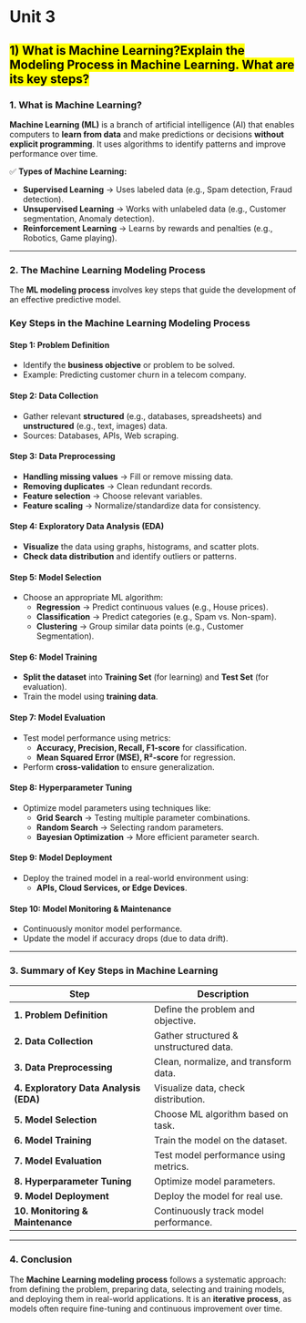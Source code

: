 # Unit 3

## <mark> 1) What is Machine Learning?Explain the Modeling Process in Machine Learning. What are its key steps? </mark>

### **1. What is Machine Learning?**

**Machine Learning (ML)** is a branch of artificial intelligence (AI) that enables computers to **learn from data** and make predictions or decisions **without explicit programming**. It uses algorithms to identify patterns and improve performance over time.

✅ **Types of Machine Learning:**

- **Supervised Learning** → Uses labeled data (e.g., Spam detection, Fraud detection).
- **Unsupervised Learning** → Works with unlabeled data (e.g., Customer segmentation, Anomaly detection).
- **Reinforcement Learning** → Learns by rewards and penalties (e.g., Robotics, Game playing).

---

### **2. The Machine Learning Modeling Process**

The **ML modeling process** involves key steps that guide the development of an effective predictive model.

### **Key Steps in the Machine Learning Modeling Process**

#### **Step 1: Problem Definition**

- Identify the **business objective** or problem to be solved.
- Example: Predicting customer churn in a telecom company.

#### **Step 2: Data Collection**

- Gather relevant **structured** (e.g., databases, spreadsheets) and **unstructured** (e.g., text, images) data.
- Sources: Databases, APIs, Web scraping.

#### **Step 3: Data Preprocessing**

- **Handling missing values** → Fill or remove missing data.
- **Removing duplicates** → Clean redundant records.
- **Feature selection** → Choose relevant variables.
- **Feature scaling** → Normalize/standardize data for consistency.

#### **Step 4: Exploratory Data Analysis (EDA)**

- **Visualize** the data using graphs, histograms, and scatter plots.
- **Check data distribution** and identify outliers or patterns.

#### **Step 5: Model Selection**

- Choose an appropriate ML algorithm:
  - **Regression** → Predict continuous values (e.g., House prices).
  - **Classification** → Predict categories (e.g., Spam vs. Non-spam).
  - **Clustering** → Group similar data points (e.g., Customer Segmentation).

#### **Step 6: Model Training**

- **Split the dataset** into **Training Set** (for learning) and **Test Set** (for evaluation).
- Train the model using **training data**.

#### **Step 7: Model Evaluation**

- Test model performance using metrics:
  - **Accuracy, Precision, Recall, F1-score** for classification.
  - **Mean Squared Error (MSE), R²-score** for regression.
- Perform **cross-validation** to ensure generalization.

#### **Step 8: Hyperparameter Tuning**

- Optimize model parameters using techniques like:
  - **Grid Search** → Testing multiple parameter combinations.
  - **Random Search** → Selecting random parameters.
  - **Bayesian Optimization** → More efficient parameter search.

#### **Step 9: Model Deployment**

- Deploy the trained model in a real-world environment using:
  - **APIs, Cloud Services, or Edge Devices**.

#### **Step 10: Model Monitoring & Maintenance**

- Continuously monitor model performance.
- Update the model if accuracy drops (due to data drift).

---

### **3. Summary of Key Steps in Machine Learning**

| **Step**                               | **Description**                        |
| -------------------------------------- | -------------------------------------- |
| **1. Problem Definition**              | Define the problem and objective.      |
| **2. Data Collection**                 | Gather structured & unstructured data. |
| **3. Data Preprocessing**              | Clean, normalize, and transform data.  |
| **4. Exploratory Data Analysis (EDA)** | Visualize data, check distribution.    |
| **5. Model Selection**                 | Choose ML algorithm based on task.     |
| **6. Model Training**                  | Train the model on the dataset.        |
| **7. Model Evaluation**                | Test model performance using metrics.  |
| **8. Hyperparameter Tuning**           | Optimize model parameters.             |
| **9. Model Deployment**                | Deploy the model for real use.         |
| **10. Monitoring & Maintenance**       | Continuously track model performance.  |

---

### **4. Conclusion**

The **Machine Learning modeling process** follows a systematic approach: from defining the problem, preparing data, selecting and training models, and deploying them in real-world applications. It is an **iterative process**, as models often require fine-tuning and continuous improvement over time.
